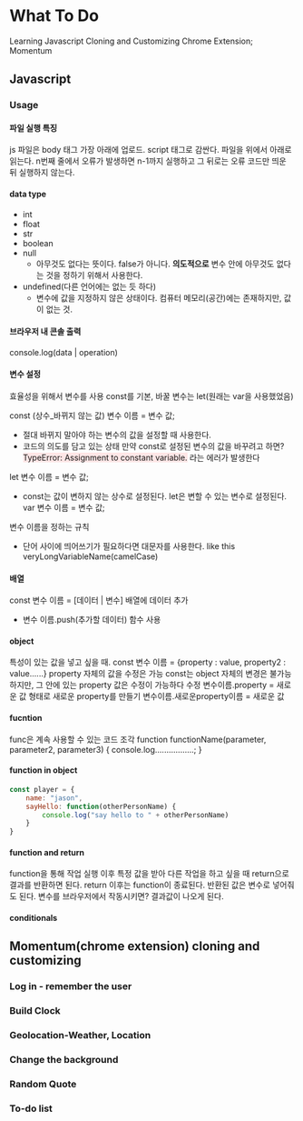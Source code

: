 
# What To Do
Learning Javascript Cloning and Customizing Chrome Extension; Momentum
## Javascript 
### Usage

#### 파일 실행 특징
js 파일은 body 태그 가장 아래에 업로드. script 태그로 감싼다.
파일을 위에서 아래로 읽는다. n번째 줄에서 오류가 발생하면 n-1까지 실행하고 그 뒤로는 오류 코드만 띄운 뒤 실행하지 않는다. 

#### data type
- int
- float
- str
- boolean
- null
    - 아무것도 없다는 뜻이다. false가 아니다. **의도적으로** 변수 안에 아무것도 없다는 것을 정하기 위해서 사용한다. 
- undefined(다른 언어에는 없는 듯 하다)
    - 변수에 값을 지정하지 않은 상태이다. 컴퓨터 메모리(공간)에는 존재하지만, 값이 없는 것.

#### 브라우저 내 콘솔 출력
console.log(data | operation)

#### 변수 설정
효율성을 위해서 변수를 사용 
const를 기본, 바꿀 변수는 let(원래는 var을 사용했었음)

const (상수_바뀌지 않는 값) 변수 이름 = 변수 값;
- 절대 바뀌지 말아야 하는 변수의 값을 설정할 때 사용한다. 
- 코드의 의도를 담고 있는 상태
만약 const로 설정된 변수의 값을 바꾸려고 하면? 
<span style="background-color:#FFE6E6">TypeError: Assignment to constant variable.</span> 라는 에러가 발생한다

let 변수 이름 = 변수 값;
- const는 값이 변하지 않는 상수로 설정된다. let은 변할 수 있는 변수로 설정된다. 
var 변수 이름 = 변수 값;

변수 이름을 정하는 규칙
- 단어 사이에 띄어쓰기가 필요하다면 대문자를 사용한다. like this veryLongVariableName(camelCase)
#### 배열
const 변수 이름 = [데이터 | 변수]
배열에 데이터 추가
- 변수 이름.push(추가할 데이터) 함수 사용

#### object
특성이 있는 값을 넣고 싶을 때. 
const 변수 이름 = {property : value, property2 : value......}
property 자체의 값을 수정은 가능
const는 object 자체의 변경은 불가능하지만, 그 안에 있는 property 값은 수정이 가능하다
수정
변수이름.property = 새로운 값 형태로
새로운 property를 만들기
변수이름.새로운property이름 = 새로운 값 

#### fucntion
func은 계속 사용할 수 있는 코드 조각
function functionName(parameter, parameter2, parameter3) {
    console.log.................; <!-- 세미콜론 잊지 말고 넣어줘야 한다 -->
}

#### function in object

```javascript
const player = {
    name: "jason",
    sayHello: function(otherPersonName) {
        console.log("say hello to " + otherPersonName)
    }
}
```
#### function and return
function을 통해 작업 실행 이후 특정 값을 받아 다른 작업을 하고 싶을 때 return으로 결과를 반환하면 된다. 
return 이후는 function이 종료된다.
반환된 값은 변수로 넣어줘도 된다. 
변수를 브라우저에서 작동시키면? 결과값이 나오게 된다. 

#### conditionals

## Momentum(chrome extension) cloning and customizing

### Log in - remember the user
### Build Clock
### Geolocation-Weather, Location
### Change the background
### Random Quote
### To-do list